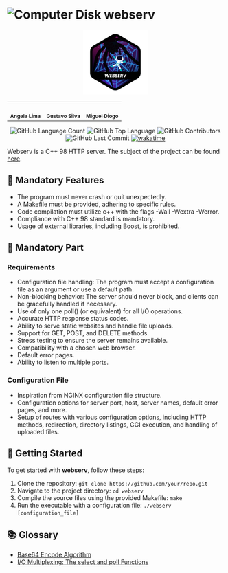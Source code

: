 # <img src="https://raw.githubusercontent.com/Tarikul-Islam-Anik/Animated-Fluent-Emojis/master/Emojis/Objects/Computer%20Disk.png" alt="Computer Disk" width="25" height="25" /> webserv

<div align=center>
  
  ![badge](https://raw.githubusercontent.com/angelamcosta/angelamcosta/main/42_badges/webservn.png)

  <table>
  <tr>
    <td align="center"><a href="https://github.com/angelamcosta"><img src="https://avatars.githubusercontent.com/u/14792447?v=4?s=100" width="100px;" alt=""/><br /><sub><b>Angela Lima</b></sub></a><br /><a href="https://github.com/angelamcosta" title="Angela Lima"></a></td>
    <td align="center"><a href="https://github.com/gcssilva"><img src="https://avatars.githubusercontent.com/u/108615291?v=4" width="100px;" alt=""/><br /><sub><b>Gustavo Silva</b></sub></a><br /><a href="https://github.com/gcssilva" title="Gustavo Silva"></a></td>
    <td align="center"><a href="http://github.com/mgdiogo"><img src="https://avatars.githubusercontent.com/u/109535612?v=4?s=100" width="100px;" alt=""/><br /><sub><b>Miguel Diogo</b></sub></a><br /><a href="https://github.com/mgdiogo/" title="Miguel Diogo"></a></td>
  </tr>
</table>

<img alt="GitHub Language Count" src="https://img.shields.io/github/languages/count/angelamcosta/webserv" /> <img alt="GitHub Top Language" src="https://img.shields.io/github/languages/top/angelamcosta/webserv" /> <img alt="GitHub Contributors" src="https://img.shields.io/github/contributors/angelamcosta/webserv" /> <img alt="GitHub Last Commit" src="https://img.shields.io/github/last-commit/angelamcosta/webserv" /> <a href="https://wakatime.com/badge/user/0c29d5b3-c30b-4e1a-ad07-2da3bd4f7e05/project/018e8011-e2e3-4db8-b722-5fdd0683bfaf"><img src="https://wakatime.com/badge/user/0c29d5b3-c30b-4e1a-ad07-2da3bd4f7e05/project/018e8011-e2e3-4db8-b722-5fdd0683bfaf.svg" alt="wakatime"></a>

</div>

Webserv is a C++ 98 HTTP server. The subject of the project can be found [here](https://raw.githubusercontent.com/angelamcosta/webserv/main/en.subject.pdf).

## 📜 Mandatory Features

- The program must never crash or quit unexpectedly.
- A Makefile must be provided, adhering to specific rules.
- Code compilation must utilize c++ with the flags -Wall -Wextra -Werror.
- Compliance with C++ 98 standard is mandatory.
- Usage of external libraries, including Boost, is prohibited.

## 🚀 Mandatory Part 

### Requirements
- Configuration file handling: The program must accept a configuration file as an argument or use a default path.
- Non-blocking behavior: The server should never block, and clients can be gracefully handled if necessary.
- Use of only one poll() (or equivalent) for all I/O operations.
- Accurate HTTP response status codes.
- Ability to serve static websites and handle file uploads.
- Support for GET, POST, and DELETE methods.
- Stress testing to ensure the server remains available.
- Compatibility with a chosen web browser.
- Default error pages.
- Ability to listen to multiple ports.

### Configuration File
- Inspiration from NGINX configuration file structure.
- Configuration options for server port, host, server names, default error pages, and more.
- Setup of routes with various configuration options, including HTTP methods, redirection, directory listings, CGI execution, and handling of uploaded files.

## 🚀 Getting Started 
To get started with **webserv**, follow these steps:

1. Clone the repository: `git clone https://github.com/your/repo.git`
2. Navigate to the project directory: `cd webserv`
3. Compile the source files using the provided Makefile: `make`
4. Run the executable with a configuration file: `./webserv [configuration_file]`

## 📚 Glossary

- [Base64 Encode Algorithm](https://base64.guru/learn/base64-algorithm/encode)
- [I/O Multiplexing: The select and poll Functions](https://notes.shichao.io/unp/ch6/)